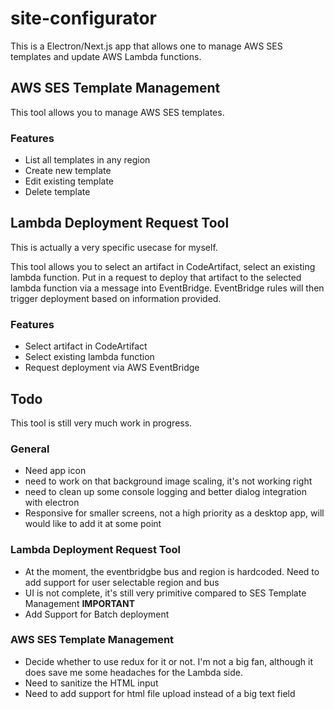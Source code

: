 # site-configurator

This is a Electron/Next.js app that allows one to manage AWS SES templates and update AWS Lambda functions.

## AWS SES Template Management

This tool allows you to manage AWS SES templates.

### Features

- List all templates in any region
- Create new template
- Edit existing template
- Delete template

## Lambda Deployment Request Tool

This is actually a very specific usecase for myself. 

This tool allows you to select an artifact in CodeArtifact, select an existing lambda function.  Put in a request to deploy that artifact to the selected lambda function via a message into EventBridge.  EventBridge rules will then trigger deployment based on information provided.

### Features

- Select artifact in CodeArtifact
- Select existing lambda function
- Request deployment via AWS EventBridge

## Todo

This tool is still very much work in progress.  

### General

- Need app icon
- need to work on that background image scaling, it's not working right
- need to clean up some console logging and better dialog integration with electron
- Responsive for smaller screens, not a high priority as a desktop app, will would like to add it at some point

### Lambda Deployment Request Tool

- At the moment, the eventbridgbe bus and region is hardcoded.  Need to add support for user selectable region and bus
- UI is not complete, it's still very primitive compared to SES Template Management **IMPORTANT**
- Add Support for Batch deployment

### AWS SES Template Management

- Decide whether to use redux for it or not.  I'm not a big fan, although it does save me some headaches for the Lambda side.
- Need to sanitize the HTML input
- Need to add support for html file upload instead of a big text field
        





